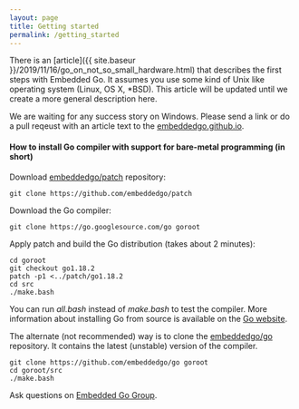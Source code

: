 ```yaml
---
layout: page
title: Getting started
permalink: /getting_started
---
```


There is an [article]({{ site.baseur }}/2019/11/16/go_on_not_so_small_hardware.html) that describes the first steps with Embedded Go. It assumes you use some kind of Unix like operating system (Linux, OS X, *BSD). This article will be updated until we create a more general description here.

We are waiting for any success story on Windows. Please send a link or do a pull reqeust with an article text to the [embeddedgo.github.io](https://github.com/embeddedgo/embeddedgo.github.io/).

#### How to install Go compiler with support for bare-metal programming (in short)

Download [embeddedgo/patch](https://github.com/embeddedgo/patch) repository:

```
git clone https://github.com/embeddedgo/patch
```

Download the Go compiler:

```
git clone https://go.googlesource.com/go goroot
```

Apply patch and build the Go distribution (takes about 2 minutes):

```
cd goroot
git checkout go1.18.2
patch -p1 <../patch/go1.18.2
cd src
./make.bash
```

You can run *all.bash* instead of *make.bash* to test the compiler. More information about installing Go from source is available on the [Go website](https://golang.org/doc/install/source).

The alternate (not recommended) way is to clone the [embeddedgo/go](https://github.com/embeddedgo/go) repository. It contains the latest (unstable) version of the compiler.

```
git clone https://github.com/embeddedgo/go goroot
cd goroot/src
./make.bash
```

Ask questions on [Embedded Go Group](https://groups.google.com/forum/#!forum/embeddedgo).
